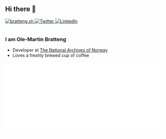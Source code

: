 ## Hi there 👋

<div align="left">
	<a href="https://bratteng.sh">
		<img src="https://img.shields.io/static/v1?style=flat-square&color=aa9374&label=bratteng&message=.sh&logo=curl&logoColor=ffffff" alt="bratteng.sh" />
	</a>
	<a href="https://twitter.com/omBratteng">
		<img src="https://img.shields.io/twitter/follow/omBratteng?label=Twitter&logo=twitter&style=flat-square&color=1da1f2&logoColor=ffffff" alt="Twitter" />
	</a>
	<a href="https://github.com/omBratteng">
		<img src="https://img.shields.io/static/v1?logo=linkedin&style=flat-square&color=0072b1&label=LinkedIn&message=%E2%98%86" alt="LinkedIn">
	</a>
</div>

<br />

### I am Ole-Martin Bratteng
- Developer at [The National Archives of Norway](https://www.arkivverket.no/en)
- Loves a freshly brewed cup of coffee

![Metrics](https://github.com/omBratteng/omBratteng/blob/main/github-metrics.svg)
